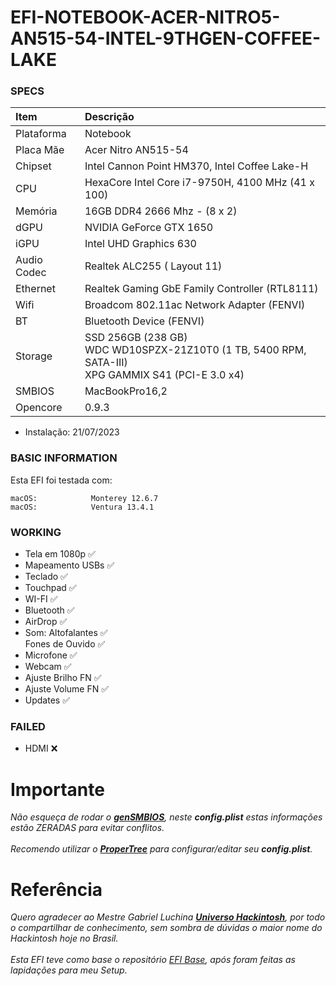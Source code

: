 # EFI-NOTEBOOK-ACER-NITRO5-AN515-54-INTEL-9THGEN-COFFEE-LAKE

### SPECS
Item|Descrição
:----|:----
Plataforma|Notebook
Placa Mãe|Acer Nitro AN515-54
Chipset|Intel Cannon Point HM370, Intel Coffee Lake-H
CPU|HexaCore Intel Core i7-9750H, 4100 MHz (41 x 100)
Memória|16GB DDR4 2666 Mhz - (8 x 2)
dGPU|NVIDIA GeForce GTX 1650
iGPU|Intel UHD Graphics 630
Audio Codec|Realtek ALC255 ( Layout 11)
Ethernet|Realtek Gaming GbE Family Controller (RTL8111)
Wifi|Broadcom 802.11ac Network Adapter (FENVI)
BT|Bluetooth Device (FENVI)
Storage|SSD 256GB (238 GB)<br>WDC WD10SPZX-21Z10T0 (1 TB, 5400 RPM, SATA-III)<br>XPG GAMMIX S41 (PCI-E 3.0 x4)
SMBIOS|MacBookPro16,2
Opencore|0.9.3

- Instalação: 21/07/2023

### BASIC INFORMATION
Esta EFI foi testada com:
```
macOS:            Monterey 12.6.7
macOS:            Ventura 13.4.1
```

### WORKING
- Tela em 1080p		✅
- Mapeamento USBs	✅
- Teclado			✅
- Touchpad			✅
- WI-FI				✅
- Bluetooth			✅
- AirDrop			✅
- Som: Altofalantes	✅ <br>
Fones de Ouvido		✅
- Microfone			✅
- Webcam			✅
- Ajuste Brilho FN	✅
- Ajuste Volume FN	✅
- Updates			✅



### FAILED
- HDMI ❌



# Importante
*Não esqueça de rodar o [**genSMBIOS**](https://github.com/corpnewt/GenSMBIOS/archive/refs/heads/master.zip), neste **config.plist** estas informações estão ZERADAS para evitar conflitos.*
<br><br> *Recomendo utilizar o [**ProperTree**](https://github.com/corpnewt/ProperTree/archive/refs/heads/master.zip) para configurar/editar seu **config.plist**.*



# Referência
*Quero agradecer ao Mestre Gabriel Luchina [**Universo Hackintosh**](https://www.youtube.com/@UniversoHackintosh), por todo o compartilhar de conhecimento, sem sombra de dúvidas o maior nome do Hackintosh hoje no Brasil.*
<br><br> *Esta EFI teve como base o repositório [EFI Base](https://github.com/luchina-gabriel/BASE-EFI-INTEL-DESKTOP-9THGEN-COFFEE-LAKE-REFRESH), após foram feitas as lapidações para meu Setup.*
